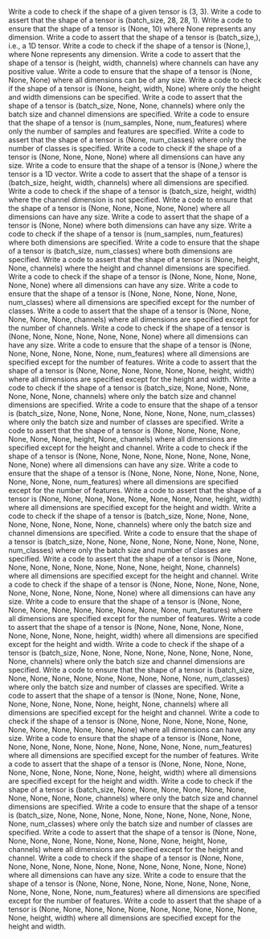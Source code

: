 Write a code to check if the shape of a given tensor is (3, 3).
Write a code to assert that the shape of a tensor is (batch_size, 28, 28, 1).
Write a code to ensure that the shape of a tensor is (None, 10) where None represents any dimension.
Write a code to assert that the shape of a tensor is (batch_size,), i.e., a 1D tensor.
Write a code to check if the shape of a tensor is (None,), where None represents any dimension.
Write a code to assert that the shape of a tensor is (height, width, channels) where channels can have any positive value.
Write a code to ensure that the shape of a tensor is (None, None, None) where all dimensions can be of any size.
Write a code to check if the shape of a tensor is (None, height, width, None) where only the height and width dimensions can be specified.
Write a code to assert that the shape of a tensor is (batch_size, None, None, channels) where only the batch size and channel dimensions are specified.
Write a code to ensure that the shape of a tensor is (num_samples, None, num_features) where only the number of samples and features are specified.
Write a code to assert that the shape of a tensor is (None, num_classes) where only the number of classes is specified.
Write a code to check if the shape of a tensor is (None, None, None, None) where all dimensions can have any size.
Write a code to ensure that the shape of a tensor is (None,) where the tensor is a 1D vector.
Write a code to assert that the shape of a tensor is (batch_size, height, width, channels) where all dimensions are specified.
Write a code to check if the shape of a tensor is (batch_size, height, width) where the channel dimension is not specified.
Write a code to ensure that the shape of a tensor is (None, None, None, None, None) where all dimensions can have any size.
Write a code to assert that the shape of a tensor is (None, None) where both dimensions can have any size.
Write a code to check if the shape of a tensor is (num_samples, num_features) where both dimensions are specified.
Write a code to ensure that the shape of a tensor is (batch_size, num_classes) where both dimensions are specified.
Write a code to assert that the shape of a tensor is (None, height, None, channels) where the height and channel dimensions are specified.
Write a code to check if the shape of a tensor is (None, None, None, None, None, None) where all dimensions can have any size.
Write a code to ensure that the shape of a tensor is (None, None, None, None, None, num_classes) where all dimensions are specified except for the number of classes.
Write a code to assert that the shape of a tensor is (None, None, None, None, None, channels) where all dimensions are specified except for the number of channels.
Write a code to check if the shape of a tensor is (None, None, None, None, None, None, None) where all dimensions can have any size.
Write a code to ensure that the shape of a tensor is (None, None, None, None, None, None, num_features) where all dimensions are specified except for the number of features.
Write a code to assert that the shape of a tensor is (None, None, None, None, None, None, height, width) where all dimensions are specified except for the height and width.
Write a code to check if the shape of a tensor is (batch_size, None, None, None, None, None, None, channels) where only the batch size and channel dimensions are specified.
Write a code to ensure that the shape of a tensor is (batch_size, None, None, None, None, None, None, None, num_classes) where only the batch size and number of classes are specified.
Write a code to assert that the shape of a tensor is (None, None, None, None, None, None, None, height, None, channels) where all dimensions are specified except for the height and channel.
Write a code to check if the shape of a tensor is (None, None, None, None, None, None, None, None, None, None) where all dimensions can have any size.
Write a code to ensure that the shape of a tensor is (None, None, None, None, None, None, None, None, None, num_features) where all dimensions are specified except for the number of features.
Write a code to assert that the shape of a tensor is (None, None, None, None, None, None, None, None, height, width) where all dimensions are specified except for the height and width.
Write a code to check if the shape of a tensor is (batch_size, None, None, None, None, None, None, None, None, channels) where only the batch size and channel dimensions are specified.
Write a code to ensure that the shape of a tensor is (batch_size, None, None, None, None, None, None, None, None, num_classes) where only the batch size and number of classes are specified.
Write a code to assert that the shape of a tensor is (None, None, None, None, None, None, None, None, None, height, None, channels) where all dimensions are specified except for the height and channel.
Write a code to check if the shape of a tensor is (None, None, None, None, None, None, None, None, None, None, None) where all dimensions can have any size.
Write a code to ensure that the shape of a tensor is (None, None, None, None, None, None, None, None, None, None, num_features) where all dimensions are specified except for the number of features.
Write a code to assert that the shape of a tensor is (None, None, None, None, None, None, None, None, None, height, width) where all dimensions are specified except for the height and width.
Write a code to check if the shape of a tensor is (batch_size, None, None, None, None, None, None, None, None, None, channels) where only the batch size and channel dimensions are specified.
Write a code to ensure that the shape of a tensor is (batch_size, None, None, None, None, None, None, None, None, None, num_classes) where only the batch size and number of classes are specified.
Write a code to assert that the shape of a tensor is (None, None, None, None, None, None, None, None, None, height, None, channels) where all dimensions are specified except for the height and channel.
Write a code to check if the shape of a tensor is (None, None, None, None, None, None, None, None, None, None, None, None) where all dimensions can have any size.
Write a code to ensure that the shape of a tensor is (None, None, None, None, None, None, None, None, None, None, None, num_features) where all dimensions are specified except for the number of features.
Write a code to assert that the shape of a tensor is (None, None, None, None, None, None, None, None, None, None, height, width) where all dimensions are specified except for the height and width.
Write a code to check if the shape of a tensor is (batch_size, None, None, None, None, None, None, None, None, None, None, channels) where only the batch size and channel dimensions are specified.
Write a code to ensure that the shape of a tensor is (batch_size, None, None, None, None, None, None, None, None, None, None, num_classes) where only the batch size and number of classes are specified.
Write a code to assert that the shape of a tensor is (None, None, None, None, None, None, None, None, None, None, height, None, channels) where all dimensions are specified except for the height and channel.
Write a code to check if the shape of a tensor is (None, None, None, None, None, None, None, None, None, None, None, None, None) where all dimensions can have any size.
Write a code to ensure that the shape of a tensor is (None, None, None, None, None, None, None, None, None, None, None, None, num_features) where all dimensions are specified except for the number of features.
Write a code to assert that the shape of a tensor is (None, None, None, None, None, None, None, None, None, None, None, height, width) where all dimensions are specified except for the height and width.